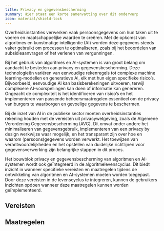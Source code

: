 ```yaml
---
title: Privacy en gegevensbescherming
summary: Hier staat een korte samenvatting over dit onderwerp
icon: material/shield-lock
---
```


Overheidsinstanties verwerken vaak persoonsgegevens om hun taken uit te voeren en maatschappelijke waarden te creëren. Met de opkomst van algoritmes en kunstmatige intelligentie (AI) worden deze gegevens steeds vaker gebruikt om processen te optimaliseren, zoals bij het beoordelen van subsidieaanvragen of het verlenen van vergunningen.  

 

Bij het gebruik van algoritmes en AI-systemen is van groot belang om aandacht te besteden aan privacy en gegevensbescherming. Deze technologieën variëren van eenvoudige rekenregels tot complexe machine learning-modellen en generatieve AI, elk met hun eigen specifieke risico’s. Bijvoorbeeld, eenvoudige AI kan basisberekeningen uitvoeren, terwijl complexere AI-voorspellingen kan doen of informatie kan genereren. Ongeacht de complexiteit is het identificeren van risico’s en het implementeren van passende beheersmaatregelen essentieel om de privacy van burgers te waarborgen en gevoelige gegevens te beschermen. 

 

Bij de inzet van AI in de publieke sector moeten overheidsinstanties rekening houden met de vereisten uit privacywetgeving, zoals de Algemene Verordening Gegevensbescherming (AVG). Dit omvat onder andere het minimaliseren van gegevensgebruik, implementeren van een privacy by design werkwijze waar mogelijk, en het transparant zijn over hoe en waarom (persoons)gegevens worden verwerkt. Het toewijzen van verantwoordelijkheden en het opstellen van duidelijke richtlijnen voor gegevensverwerking zijn belangrijke stappen in dit proces. 

 

Het bouwblok privacy en gegevensbescherming van algoritmen en AI-systemen wordt ook geïntegreerd in de algoritmelevenscyclus. Dit biedt inzicht in wanneer specifieke vereisten en maatregelen tijdens de ontwikkeling van algoritmen en AI-systemen moeten worden toegepast. Door deze vereisten in de levenscyclus te integreren, kunnen de gebruikers inzichten opdoen wanneer deze maatregelen kunnen worden geïmplementeerd. 


## Vereisten

<!-- list_vereisten bouwblok/privacy-en-gegevensbescherming -->


## Maatregelen

<!-- list_maatregelen bouwblok/privacy-en-gegevensbescherming-->
